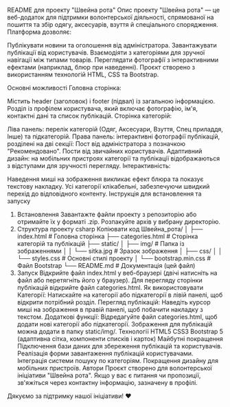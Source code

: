 README для проекту "Швейна рота"
Опис проекту
"Швейна рота" — це веб-додаток для підтримки волонтерської діяльності, спрямованої на пошиття та збір одягу, аксесуарів, взуття й спеціального спорядження. Платформа дозволяє:

Публікувати новини та оголошення від адміністратора.
Завантажувати публікації від користувачів.
Взаємодіяти з категоріями для зручної навігації між типами товарів.
Переглядати фотографії з інтерактивними ефектами (наприклад, блюр при наведенні).
Проєкт створено з використанням технологій HTML, CSS та Bootstrap.

Основні можливості
Головна сторінка:

Містить header (заголовок) і footer (підвал) із загальною інформацією.
Розділ із профілем користувача, який включає фотографію, ім'я, контактні дані та список публікацій.
Сторінка категорій:

Ліва панель: перелік категорій (Одяг, Аксесуари, Взуття, Спец приладдя, Інше) та підкатегорій.
Права панель: інтерактивні фотографії публікацій, розділені на дві секції:
Пост від адміністратора з позначкою "Рекомендовано".
Пости від звичайних користувачів.
Адаптивний дизайн: на мобільних пристроях категорії та публікації відображаються з відступами для зручності перегляду.
Інтерактивність:

Наведення миші на зображення викликає ефект блюра та показує текстову накладку.
Усі категорії клікабельні, забезпечуючи швидкий перехід до відповідного контенту.
Інструкція для встановлення та запуску
1. Встановлення
Завантажте файли проекту з репозиторію або отримайте їх у форматі .zip.
Розпакуйте архів у вибрану директорію.
2. Структура проекту
csharp
Копіювати код
Швейна_рота/
│
├── index.html           # Головна сторінка
├── categories.html      # Сторінка категорій та публікацій
├── static/
│   ├── img/             # Папка із зображеннями
│   │   └── sitka.jpg    # Зразок зображення
│   ├── css/
│   │   └── styles.css   # Основні стилі проекту
│   └── bootstrap.min.css # Файл Bootstrap
└── README.md            # Документація (цей файл)
3. Запуск
Відкрийте файл index.html у веб-браузері (двічі натисніть на файл або перетягніть його у браузер).
Для перегляду сторінки публікацій відкрийте файл categories.html.
Як використовувати
Категорії:
Натискайте на категорії або підкатегорії в лівій панелі, щоб відкрити потрібний розділ.
Перегляд публікацій:
Наведіть курсор миші на зображення в правій панелі, щоб побачити накладку з текстом.
Додаткові функції:
Відредагуйте файл categories.html, щоб додати нові категорії або підкатегорії.
Зображення для публікацій можна додати в папку static/img/.
Технології
HTML5
CSS3
Bootstrap 5 (адаптивна сітка, компоненти списків і карток)
Майбутні покращення
Підключення бази даних для збереження публікацій та користувачів.
Реалізація форми завантаження публікацій користувачами.
Інтеграція системи пошуку по категоріям.
Покращення дизайну для мобільних пристроїв.
Автори
Проєкт створено для волонтерської ініціативи "Швейна рота". Якщо у вас є питання чи пропозиції, зв'яжіться через контактну інформацію, зазначену в профілі.

Дякуємо за підтримку нашої ініціативи! ❤️